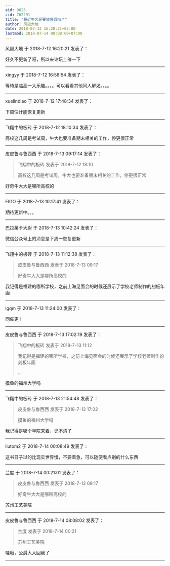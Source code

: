 ```yaml
---
aid: 9025
zid: 762291
title: "最近牛大是要放暑假吗？"
author: 风窥大地
date: 2018-07-12 16:20:21+07:00
lastmod: 2018-07-14 08:08:00+07:00
---
```


风窥大地 于 2018-7-12 16:20:21 发表了：

好久不更新了呀，所以来论坛上催一下

---

xingyy 于 2018-7-12 16:58:54 发表了：

等待是临高一大乐趣。。。。可以看看其他同人解渴。。。。

---

xuelindiao 于 2018-7-12 17:48:34 发表了：

下周估计能恢复更新

---

飞翔中的板砖 于 2018-7-12 18:10:34 发表了：

高校这几周是考试周，牛大也要准备期末相关的工作，停更很正常

---

皮皮鲁与鲁西西 于 2018-7-13 09:17:14 发表了：

> 飞翔中的板砖 发表于 2018-7-12 18:10
>
> 高校这几周是考试周，牛大也要准备期末相关的工作，停更很正常

好奇牛大大是哪所高校的

---

FIGO 于 2018-7-13 10:17:41 发表了：

期待更新中。。。

---

巴拉莱卡大尉 于 2018-7-13 10:42:24 发表了：

微信公众号上的消息是下周一恢复更新

---

飞翔中的板砖 于 2018-7-13 11:12:38 发表了：

> 皮皮鲁与鲁西西 发表于 2018-7-13 09:17
>
> 好奇牛大大是哪所高校的

我记得是福建的哪所学校，之前上海见面会的时候还展示了学校老师制作的刻板年画

---

lgqm 于 2018-7-13 11:24:00 发表了：

同催更！

---

皮皮鲁与鲁西西 于 2018-7-13 17:02:19 发表了：

> 飞翔中的板砖 发表于 2018-7-13 11:12
>
> 我记得是福建的哪所学校，之前上海见面会的时候还展示了学校老师制作的刻板年画
>
> ...

摸鱼的福州大学吗

---

飞翔中的板砖 于 2018-7-13 21:54:48 发表了：

> 皮皮鲁与鲁西西 发表于 2018-7-13 17:02
>
> 摸鱼的福州大学吗

我记得是哪个学院来着，记不清了

---

liutom2 于 2018-7-14 00:08:49 发表了：

这书日子过的比现实世界慢，不要着急，可以随便看点别的什么东西

---

兰度 于 2018-7-14 00:21:01 发表了：

> 皮皮鲁与鲁西西 发表于 2018-7-13 09:17
>
> 好奇牛大大是哪所高校的

苏州工艺美院

---

皮皮鲁与鲁西西 于 2018-7-14 08:08:02 发表了：

> 兰度 发表于 2018-7-14 00:21
>
> 苏州工艺美院

哇哦，公爵大大回我了

---
